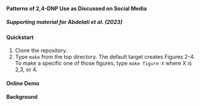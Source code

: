 #### Patterns of 2,4-DNP Use as Discussed on Social Media

##### Supporting material for Abdelati et al. (2023)

#### Quickstart

1. Clone the repository.
2. Type `make` from the top directory. The default target creates Figures 2-4. To make a specific one of those figures, type `make figure-X` where X is 2,3, or 4.

#### Online Demo

#### Background
